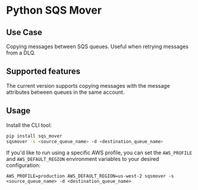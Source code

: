 # Python SQS Mover

## Use Case

Copying messages between SQS queues. Useful when retrying messages from a DLQ.

## Supported features

The current version supports copying messages with the message attributes between queues in the same account.

## Usage

Install the CLI tool:

```sh
pip install sqs_mover
sqsmover -s <source_queue_name> -d <destination_queue_name>
```

If you'd like to run using a specific AWS profile, you can set the `AWS_PROFILE` and `AWS_DEFAULT_REGION` environment variables to your desired configuration:
```
AWS_PROFILE=production AWS_DEFAULT_REGION=us-west-2 sqsmover -s <source_queue_name> -d <destination_queue_name>
```
